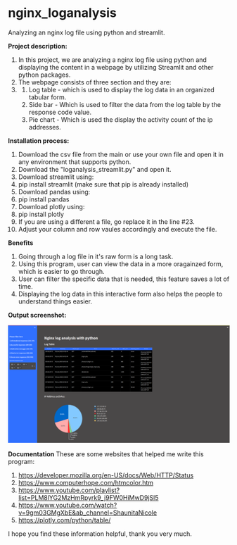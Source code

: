 # nginx_loganalysis
Analyzing an nginx log file using python and streamlit.

**Project description:**
1. In this project, we are analyzing a nginx log file using python and displaying the content in a webpage by utilizing Streamlit and other python packages.
2. The webpage consists of three section and they are:
3. 1. Log table - which is used to display the log data in an organized tabular form.
   2. Side bar  - Which is used to filter the data from the log table by the response code value.
   3. Pie chart - Which is used the display the activity count of the ip addresses.

**Installation process:**
1. Download the csv file from the main or use your own file and open it in any environment that supports python.
2. Download the "loganalysis_streamlit.py" and open it.
3. Download streamlit using:
 1. pip install streamlit (make sure that pip is already installed)
4. Download pandas using:
 1. pip install pandas 
5. Download plotly using:
 1. pip install plotly
7. If you are using a different a file, go replace it in the line #23.
8. Adjust your column and row vaules accordingly and execute the file.
 
**Benefits**
1. Going through a log file in it's raw form is a long task.
2. Using this program, user can view the data in a more oragainzed form, which is easier to go through.
3. User can filter the specific data that is needed, this feature saves a lot of time.
4. Displaying the log data in this interactive form also helps the people to understand things easier.

**Output screenshot:**

   ![Alt text](/nginx_loganalysis_output.png?raw=true "Output screenshot")

**Documentation**
These are some websites that helped me write this program:
1. https://developer.mozilla.org/en-US/docs/Web/HTTP/Status
2. https://www.computerhope.com/htmcolor.htm
3. https://www.youtube.com/playlist?list=PLM8lYG2MzHmRpyrk9_j9FW0HiMwD9jSl5
4. https://www.youtube.com/watch?v=9gm03GMgXbE&ab_channel=ShaunitaNicole
5. https://plotly.com/python/table/

I hope you find these information helpful, thank you very much.
